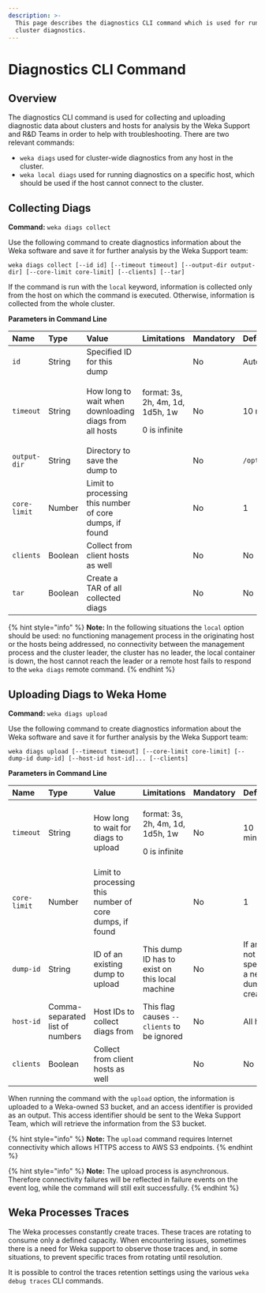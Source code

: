 ```yaml
---
description: >-
  This page describes the diagnostics CLI command which is used for running
  cluster diagnostics.
---
```


# Diagnostics CLI Command

## Overview

The diagnostics CLI command is used for collecting and uploading diagnostic data about clusters and hosts for analysis by the Weka Support and R&D Teams in order to help with troubleshooting. There are two relevant commands:

* `weka diags` used for cluster-wide diagnostics from any host in the cluster.
* `weka local diags` used for running diagnostics on a specific host, which should be used if the host cannot connect to the cluster.

## Collecting Diags

**Command:** `weka diags collect`

Use the following command to create diagnostics information about the Weka software and save it for further analysis by the Weka Support team:

`weka diags collect [--id id] [--timeout timeout] [--output-dir output-dir] [--core-limit core-limit] [--clients] [--tar]`

If the command is run with the `local` keyword, information is collected only from the host on which the command is executed. Otherwise, information is collected from the whole cluster. 

**Parameters in Command Line**

<table>
  <thead>
    <tr>
      <th style="text-align:left"><b>Name</b>
      </th>
      <th style="text-align:left"><b>Type</b>
      </th>
      <th style="text-align:left"><b>Value</b>
      </th>
      <th style="text-align:left"><b>Limitations</b>
      </th>
      <th style="text-align:left"><b>Mandatory</b>
      </th>
      <th style="text-align:left"><b>Default</b>
      </th>
    </tr>
  </thead>
  <tbody>
    <tr>
      <td style="text-align:left"><code>id</code>
      </td>
      <td style="text-align:left">String</td>
      <td style="text-align:left">Specified ID for this dump</td>
      <td style="text-align:left"></td>
      <td style="text-align:left">No</td>
      <td style="text-align:left">Auto-generated</td>
    </tr>
    <tr>
      <td style="text-align:left"><code>timeout</code>
      </td>
      <td style="text-align:left">String</td>
      <td style="text-align:left">How long to wait when downloading diags from all hosts</td>
      <td style="text-align:left">
        <p>format: 3s, 2h, 4m, 1d, 1d5h, 1w</p>
        <p>0 is infinite</p>
      </td>
      <td style="text-align:left">No</td>
      <td style="text-align:left">10 minutes</td>
    </tr>
    <tr>
      <td style="text-align:left"><code>output-dir</code>
      </td>
      <td style="text-align:left">String</td>
      <td style="text-align:left">Directory to save the dump to</td>
      <td style="text-align:left"></td>
      <td style="text-align:left">No</td>
      <td style="text-align:left"><code>/opt/weka/diags</code>
      </td>
    </tr>
    <tr>
      <td style="text-align:left"><code>core-limit</code>
      </td>
      <td style="text-align:left">Number</td>
      <td style="text-align:left">Limit to processing this number of core dumps, if found</td>
      <td style="text-align:left"></td>
      <td style="text-align:left">No</td>
      <td style="text-align:left">1</td>
    </tr>
    <tr>
      <td style="text-align:left"><code>clients</code>
      </td>
      <td style="text-align:left">Boolean</td>
      <td style="text-align:left">Collect from client hosts as well</td>
      <td style="text-align:left"></td>
      <td style="text-align:left">No</td>
      <td style="text-align:left">No</td>
    </tr>
    <tr>
      <td style="text-align:left"><code>tar</code>
      </td>
      <td style="text-align:left">Boolean</td>
      <td style="text-align:left">Create a TAR of all collected diags</td>
      <td style="text-align:left"></td>
      <td style="text-align:left">No</td>
      <td style="text-align:left">No</td>
    </tr>
  </tbody>
</table>

{% hint style="info" %}
**Note:** In the following situations the `local` option should be used: no functioning management process in the originating host or the hosts being addressed, no connectivity between the management process and the cluster leader, the cluster has no leader, the local container is down, the host cannot reach the leader or a remote host fails to respond to the `weka diags` remote command.
{% endhint %}

## Uploading Diags to Weka Home

**Command:** `weka diags upload`

Use the following command to create diagnostics information about the Weka software and save it for further analysis by the Weka Support team:

`weka diags upload [--timeout timeout] [--core-limit core-limit] [--dump-id dump-id] [--host-id host-id]... [--clients]`

**Parameters in Command Line**

<table>
  <thead>
    <tr>
      <th style="text-align:left"><b>Name</b>
      </th>
      <th style="text-align:left"><b>Type</b>
      </th>
      <th style="text-align:left"><b>Value</b>
      </th>
      <th style="text-align:left"><b>Limitations</b>
      </th>
      <th style="text-align:left"><b>Mandatory</b>
      </th>
      <th style="text-align:left"><b>Default</b>
      </th>
    </tr>
  </thead>
  <tbody>
    <tr>
      <td style="text-align:left"><code>timeout</code>
      </td>
      <td style="text-align:left">String</td>
      <td style="text-align:left">How long to wait for diags to upload</td>
      <td style="text-align:left">
        <p>format: 3s, 2h, 4m, 1d, 1d5h, 1w</p>
        <p>0 is infinite</p>
      </td>
      <td style="text-align:left">No</td>
      <td style="text-align:left">10 minutes</td>
    </tr>
    <tr>
      <td style="text-align:left"><code>core-limit</code>
      </td>
      <td style="text-align:left">Number</td>
      <td style="text-align:left">Limit to processing this number of core dumps, if found</td>
      <td style="text-align:left"></td>
      <td style="text-align:left">No</td>
      <td style="text-align:left">1</td>
    </tr>
    <tr>
      <td style="text-align:left"><code>dump-id</code>
      </td>
      <td style="text-align:left">String</td>
      <td style="text-align:left">ID of an existing dump to upload</td>
      <td style="text-align:left">This dump ID has to exist on this local machine</td>
      <td style="text-align:left">No</td>
      <td style="text-align:left">If an ID is not specified, a new dump is created</td>
    </tr>
    <tr>
      <td style="text-align:left"><code>host-id</code>
      </td>
      <td style="text-align:left">Comma-separated list of numbers</td>
      <td style="text-align:left">Host IDs to collect diags from</td>
      <td style="text-align:left">This flag causes <code>--clients</code> to be ignored</td>
      <td style="text-align:left">No</td>
      <td style="text-align:left">All hosts</td>
    </tr>
    <tr>
      <td style="text-align:left"><code>clients</code>
      </td>
      <td style="text-align:left">Boolean</td>
      <td style="text-align:left">Collect from client hosts as well</td>
      <td style="text-align:left"></td>
      <td style="text-align:left">No</td>
      <td style="text-align:left">No</td>
    </tr>
  </tbody>
</table>

When running the command with the `upload` option, the information is uploaded to a Weka-owned S3 bucket, and an access identifier is provided as an output. This access identifier should be sent to the Weka Support Team, which will retrieve the information from the S3 bucket.

{% hint style="info" %}
**Note:** The `upload` command requires Internet connectivity which allows HTTPS access to AWS S3 endpoints.
{% endhint %}

{% hint style="info" %}
**Note:** The upload process is asynchronous. Therefore connectivity failures will be reflected in failure events on the event log, while the command will still exit successfully.
{% endhint %}

## Weka Processes Traces

The Weka processes constantly create traces. These traces are rotating to consume only a defined capacity. When encountering issues, sometimes there is a need for Weka support to observe those traces and, in some situations, to prevent specific traces from rotating until resolution.

It is possible to control the traces retention settings using the various `weka debug traces` CLI commands.

